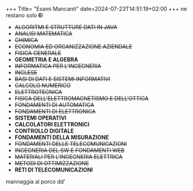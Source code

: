 +++
Title= "Esami Mancanti"
date=2024-07-23T14:51:19+02:00
+++
ne restano solo **6**!

- ~~ALGORITMI E STRUTTURE DATI IN JAVA~~
- ~~ANALISI MATEMATICA~~
- ~~CHIMICA~~
- ~~ECONOMIA ED ORGANIZZAZIONE AZIENDALE~~
- ~~FISICA GENERALE~~
- **GEOMETRIA E ALGEBRA**
- ~~INFORMATICA PER L'INGEGNERIA~~
- ~~INGLESE~~
- ~~BASI DI DATI E SISTEMI INFORMATIVI~~
- ~~CALCOLO NUMERICO~~
- ~~ELETTROTECNICA~~
- ~~FISICA DELL'ELETTROMAGNETISMO E DELL'OTTICA~~
- ~~FONDAMENTI DI AUTOMATICA~~
- ~~FONDAMENTI DI ELETTRONICA~~
- **SISTEMI OPERATIVI**
- **CALCOLATORI ELETTRONICI**
- **CONTROLLO DIGITALE**
- **FONDAMENTI DELLA MISURAZIONE**
- ~~FONDAMENTI DELLE TELECOMUNICAZIONI~~
- ~~INGEGNERIA DEL SW E FONDAMENTI WEB~~
- ~~MATERIALI PER L'INGEGNERIA ELETTRICA~~
- ~~METODI DI OTTIMIZZAZIONE~~
- **RETI DI TELECOMUNICAZIONI**


mannaggia al porco dd'